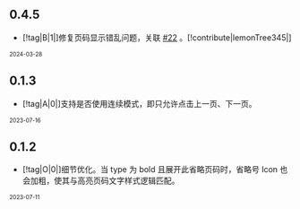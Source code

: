 ## 0.4.5

- [!tag|B|1|]修复页码显示错乱问题，关联 [#22](https://github.com/any-tdf/stdf/pull/22) 。[!contribute|lemonTree345|]

<font size=1>2024-03-28</font>

## 0.1.3

- [!tag|A|0|]支持是否使用连续模式，即只允许点击上一页、下一页。

<font size=1>2023-07-16</font>

## 0.1.2

- [!tag|O|0|]细节优化。当 type 为 bold 且展开此省略页码时，省略号 Icon 也会加粗，使其与高亮页码文字样式逻辑匹配。

<font size=1>2023-07-11</font>
